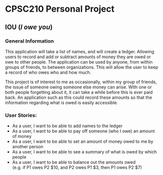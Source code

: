 # CPSC210 Personal Project

## IOU (_I owe you_)

### General Information

This application will take a list of names, and will create
a ledger. Allowing users to record and add or subtract amounts 
of money they are owed or owe to other people. The application can be used by anyone, 
from within groups of friends, to between organizations. This will allow the user
to keep a record of who owes who and how much.  

This project is of interest to me as occasionally, within my group of friends, 
the issue of someone owing someone else money can arise. With one or both people forgetting
about it, it can take a while before this is ever paid back. An application such as this could 
record these amounts so that the information regarding what is owed is easily accessible. 

### User Stories:  

- As a user, I want to be able to add names to the ledger  
- As a user, I want to be able to pay off someone (who I owe) an amount of money  
- As a user, I want to be able to set an amount of money owed to me by another person  
- As a user, I want to be able to see a summary of what is owed by which people  
- As a user, I want to be able to balance out the amounts owed  
(e.g. if P1 owes P2 $10, and P2 owes P1 $3, then P1 owes P2 $7)
